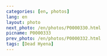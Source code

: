 ```yaml
---
categories: [en, photos]
lang: en
layout: photo
next_photo: /en/photos/P0000330.html
picname: P0000333
prev_photo: /en/photos/P0000332.html
tags: [Dead Hyena]
---
```

